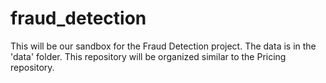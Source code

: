 # fraud_detection

This will be our sandbox for the Fraud Detection project. The data is in the 'data' folder. This repository will be organized similar to the Pricing repository.
